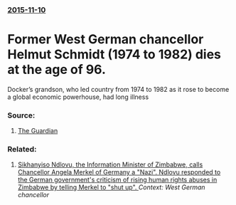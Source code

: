 ### [2015-11-10](/news/2015/11/10/index.md)

# Former West German chancellor Helmut Schmidt (1974 to 1982) dies at the age of 96. 

Docker’s grandson, who led country from 1974 to 1982 as it rose to become a global economic powerhouse, had long illness


### Source:

1. [The Guardian](http://www.theguardian.com/world/2015/nov/10/helmut-schmidt-former-west-german-chancellor-dies-aged-96)

### Related:

1. [ Sikhanyiso Ndlovu, the Information Minister of Zimbabwe, calls Chancellor Angela Merkel of Germany a "Nazi". Ndlovu responded to the German government's criticism of rising human rights abuses in Zimbabwe by telling Merkel to "shut up". ](/news/2007/12/15/sikhanyiso-ndlovu-the-information-minister-of-zimbabwe-calls-chancellor-angela-merkel-of-germany-a-nazi-ndlovu-responded-to-the-german.md) _Context: West German chancellor_
